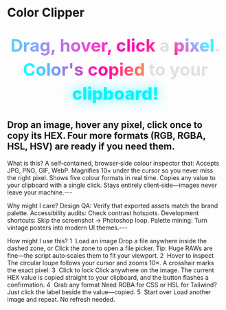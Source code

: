 # Color Clipper
<h1 style="font-size: 2.5rem; line-height: 1.4; text-align: center; font-weight: 700; margin: 2rem auto; max-width: 800px;">
  <span style="background: linear-gradient(135deg, #00f5ff 0%, #ff0099 25%, #ffea00 50%, #00ff88 75%, #00f5ff 100%); background-size: 400% 400%; -webkit-background-clip: text; -webkit-text-fill-color: transparent; background-clip: text; animation: gradient-shift 4s ease infinite; filter: brightness(1.2);">Drag, hover, click</span>
  <span style="color: #e0e0e0;"> a </span>
  <span style="display: inline-block; background: linear-gradient(45deg, #ff006e, #00f5ff, #ffea00, #00ff88, #ff006e); background-size: 600% 100%; -webkit-background-clip: text; -webkit-text-fill-color: transparent; background-clip: text; animation: pixel-rainbow 3s linear infinite; filter: brightness(1.3); font-weight: 800;">pixel</span><span style="color: #e0e0e0;">.</span>
  <br>
  <span style="background: linear-gradient(90deg, #00f5ff, #ff0099, #ffea00, #00f5ff); background-size: 200% 100%; -webkit-background-clip: text; -webkit-text-fill-color: transparent; background-clip: text; animation: wave 2s ease-in-out infinite; filter: brightness(1.1);">Color's copied</span>
  <span style="color: #e0e0e0;"> to your </span>
  <span style="color: #00f5ff; font-weight: 800; text-shadow: 0 0 20px rgba(0, 245, 255, 0.5), 0 0 40px rgba(0, 245, 255, 0.3);">clipboard!</span>
  
  <style>
    @keyframes gradient-shift {
      0% { background-position: 0% 50%; }
      50% { background-position: 100% 50%; }
      100% { background-position: 0% 50%; }
    }
    
    @keyframes pixel-rainbow {
      0% { background-position: 0% 50%; }
      100% { background-position: 100% 50%; }
    }
    
    @keyframes wave {
      0%, 100% { background-position: 0% 50%; }
      50% { background-position: 100% 50%; }
    }
  </style>
</h1>


Drop an image, hover any pixel, click once to copy its HEX. Four more formats (RGB, RGBA, HSL, HSV) are ready if you need them.
---


What is this?
A self‑contained, browser‑side colour inspector that:
Accepts JPG, PNG, GIF, WebP.
Magnifies 10× under the cursor so you never miss the right pixel.
Shows five colour formats in real time.
Copies any value to your clipboard with a single click.
Stays entirely client‑side—images never leave your machine.---


Why might I care?
Design QA: Verify that exported assets match the brand palette.
Accessibility audits: Check contrast hotspots.
Development shortcuts: Skip the screenshot → Photoshop loop.
Palette mining: Turn vintage posters into modern UI themes.---


How might I use this?
1  Load an image
Drop a file anywhere inside the dashed zone, or
Click the zone to open a file picker.
Tip: Huge RAWs are fine—the script auto‑scales them to fit your viewport.
2  Hover to inspect
The circular loupe follows your cursor and zooms 10×. A crosshair marks the exact pixel.
3  Click to lock
Click anywhere on the image. The current HEX value is copied straight to your clipboard, and the button flashes a confirmation.
4  Grab any format
Need RGBA for CSS or HSL for Tailwind? Just click the label beside the value—copied.
5  Start over
Load another image and repeat. No refresh needed.